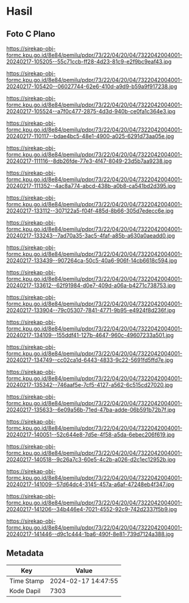 # Hasil

## Foto C Plano

https://sirekap-obj-formc.kpu.go.id/8e84/pemilu/pdpr/73/22/04/20/04/7322042004001-20240217-105205--55c71ccb-ff28-4d23-81c9-e2f9bc9eaf43.jpg

https://sirekap-obj-formc.kpu.go.id/8e84/pemilu/pdpr/73/22/04/20/04/7322042004001-20240217-105420--06027744-62e6-410d-a9d9-b59a9f917238.jpg

https://sirekap-obj-formc.kpu.go.id/8e84/pemilu/pdpr/73/22/04/20/04/7322042004001-20240217-105524--a7f0c477-2875-4d3d-940b-ce0fa1c364e3.jpg

https://sirekap-obj-formc.kpu.go.id/8e84/pemilu/pdpr/73/22/04/20/04/7322042004001-20240217-110117--bdae4bc5-48e1-4900-a025-6291d73aa05e.jpg

https://sirekap-obj-formc.kpu.go.id/8e84/pemilu/pdpr/73/22/04/20/04/7322042004001-20240217-111116--8db26fde-77e3-4f47-8049-23d5b7aa9238.jpg

https://sirekap-obj-formc.kpu.go.id/8e84/pemilu/pdpr/73/22/04/20/04/7322042004001-20240217-111352--4ac8a774-abcd-438b-a0b8-ca541bd2d395.jpg

https://sirekap-obj-formc.kpu.go.id/8e84/pemilu/pdpr/73/22/04/20/04/7322042004001-20240217-133112--307122a5-f04f-485d-8b66-305d7edecc6e.jpg

https://sirekap-obj-formc.kpu.go.id/8e84/pemilu/pdpr/73/22/04/20/04/7322042004001-20240217-133243--7ad70a35-3ac5-4faf-a85b-a630a0aeadd0.jpg

https://sirekap-obj-formc.kpu.go.id/8e84/pemilu/pdpr/73/22/04/20/04/7322042004001-20240217-133439--907264ca-50c5-40a6-906f-14cb6618c594.jpg

https://sirekap-obj-formc.kpu.go.id/8e84/pemilu/pdpr/73/22/04/20/04/7322042004001-20240217-133612--62f91984-d0e7-409d-a06a-b4271c738753.jpg

https://sirekap-obj-formc.kpu.go.id/8e84/pemilu/pdpr/73/22/04/20/04/7322042004001-20240217-133904--79c05307-7841-4771-9b95-e4924f8d236f.jpg

https://sirekap-obj-formc.kpu.go.id/8e84/pemilu/pdpr/73/22/04/20/04/7322042004001-20240217-134109--155ddf41-127b-4647-960c-49607233a501.jpg

https://sirekap-obj-formc.kpu.go.id/8e84/pemilu/pdpr/73/22/04/20/04/7322042004001-20240217-134749--cc02ca1d-6443-4833-9c22-5691fd5ffd7e.jpg

https://sirekap-obj-formc.kpu.go.id/8e84/pemilu/pdpr/73/22/04/20/04/7322042004001-20240217-135342--746aaf5e-7cf5-4127-a562-6c515cd27020.jpg

https://sirekap-obj-formc.kpu.go.id/8e84/pemilu/pdpr/73/22/04/20/04/7322042004001-20240217-135633--6e09a56b-71ed-47ba-adde-06b591b72b7f.jpg

https://sirekap-obj-formc.kpu.go.id/8e84/pemilu/pdpr/73/22/04/20/04/7322042004001-20240217-140051--52c644e8-7d5e-4f58-a5da-6ebec206f619.jpg

https://sirekap-obj-formc.kpu.go.id/8e84/pemilu/pdpr/73/22/04/20/04/7322042004001-20240217-140518--9c26a7c3-60e5-4c2b-a026-d2c1ec12952b.jpg

https://sirekap-obj-formc.kpu.go.id/8e84/pemilu/pdpr/73/22/04/20/04/7322042004001-20240217-141009--57d64dc4-3145-457a-a6af-47248eb4f347.jpg

https://sirekap-obj-formc.kpu.go.id/8e84/pemilu/pdpr/73/22/04/20/04/7322042004001-20240217-141206--34b446e4-7021-4552-92c9-742d2337f5b9.jpg

https://sirekap-obj-formc.kpu.go.id/8e84/pemilu/pdpr/73/22/04/20/04/7322042004001-20240217-141446--d9c1c444-1ba6-490f-8e81-739d7124a388.jpg


## Metadata

| Key        | Value               |
| ---------- | ------------------- |
| Time Stamp | 2024-02-17 14:47:55 |
| Kode Dapil | 7303                |



